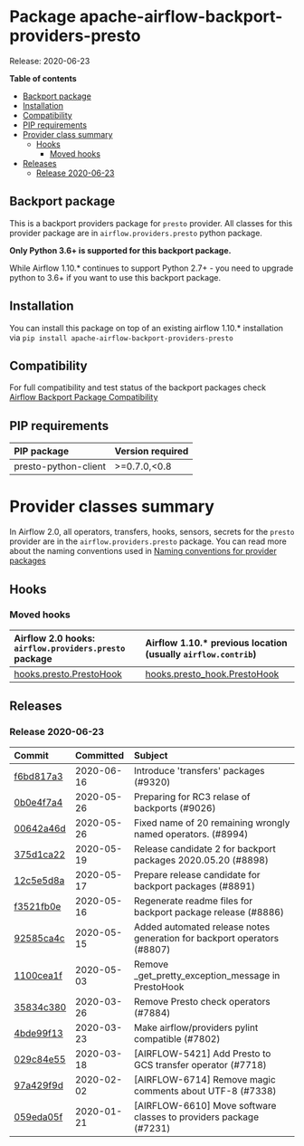 <!--
 Licensed to the Apache Software Foundation (ASF) under one
 or more contributor license agreements.  See the NOTICE file
 distributed with this work for additional information
 regarding copyright ownership.  The ASF licenses this file
 to you under the Apache License, Version 2.0 (the
 "License"); you may not use this file except in compliance
 with the License.  You may obtain a copy of the License at

   http://www.apache.org/licenses/LICENSE-2.0

 Unless required by applicable law or agreed to in writing,
 software distributed under the License is distributed on an
 "AS IS" BASIS, WITHOUT WARRANTIES OR CONDITIONS OF ANY
 KIND, either express or implied.  See the License for the
 specific language governing permissions and limitations
 under the License.
 -->


# Package apache-airflow-backport-providers-presto

Release: 2020-06-23

**Table of contents**

- [Backport package](#backport-package)
- [Installation](#installation)
- [Compatibility](#compatibility)
- [PIP requirements](#pip-requirements)
- [Provider class summary](#provider-class-summary)
    - [Hooks](#hooks)
        - [Moved hooks](#moved-hooks)
- [Releases](#releases)
    - [Release 2020-06-23](#release-2020-06-23)

## Backport package

This is a backport providers package for `presto` provider. All classes for this provider package
are in `airflow.providers.presto` python package.

**Only Python 3.6+ is supported for this backport package.**

While Airflow 1.10.* continues to support Python 2.7+ - you need to upgrade python to 3.6+ if you
want to use this backport package.



## Installation

You can install this package on top of an existing airflow 1.10.* installation via
`pip install apache-airflow-backport-providers-presto`

## Compatibility

For full compatibility and test status of the backport packages check
[Airflow Backport Package Compatibility](https://cwiki.apache.org/confluence/display/AIRFLOW/Backported+providers+packages+for+Airflow+1.10.*+series)

## PIP requirements

| PIP package          | Version required   |
|:---------------------|:-------------------|
| presto-python-client | &gt;=0.7.0,&lt;0.8       |

# Provider classes summary

In Airflow 2.0, all operators, transfers, hooks, sensors, secrets for the `presto` provider
are in the `airflow.providers.presto` package. You can read more about the naming conventions used
in [Naming conventions for provider packages](https://github.com/apache/airflow/blob/master/CONTRIBUTING.rst#naming-conventions-for-provider-packages)







## Hooks



### Moved hooks

| Airflow 2.0 hooks: `airflow.providers.presto` package                                                             | Airflow 1.10.* previous location (usually `airflow.contrib`)                                                     |
|:------------------------------------------------------------------------------------------------------------------|:-----------------------------------------------------------------------------------------------------------------|
| [hooks.presto.PrestoHook](https://github.com/apache/airflow/blob/master/airflow/providers/presto/hooks/presto.py) | [hooks.presto_hook.PrestoHook](https://github.com/apache/airflow/blob/v1-10-stable/airflow/hooks/presto_hook.py) |






## Releases

### Release 2020-06-23

| Commit                                                                                         | Committed   | Subject                                                                 |
|:-----------------------------------------------------------------------------------------------|:------------|:------------------------------------------------------------------------|
| [f6bd817a3](https://github.com/apache/airflow/commit/f6bd817a3aac0a16430fc2e3d59c1f17a69a15ac) | 2020-06-16  | Introduce &#39;transfers&#39; packages (#9320)                                  |
| [0b0e4f7a4](https://github.com/apache/airflow/commit/0b0e4f7a4cceff3efe15161fb40b984782760a34) | 2020-05-26  | Preparing for RC3 relase of backports (#9026)                           |
| [00642a46d](https://github.com/apache/airflow/commit/00642a46d019870c4decb3d0e47c01d6a25cb88c) | 2020-05-26  | Fixed name of 20 remaining wrongly named operators. (#8994)             |
| [375d1ca22](https://github.com/apache/airflow/commit/375d1ca229464617780623c61c6e8a1bf570c87f) | 2020-05-19  | Release candidate 2 for backport packages 2020.05.20 (#8898)            |
| [12c5e5d8a](https://github.com/apache/airflow/commit/12c5e5d8ae25fa633efe63ccf4db389e2b796d79) | 2020-05-17  | Prepare release candidate for backport packages (#8891)                 |
| [f3521fb0e](https://github.com/apache/airflow/commit/f3521fb0e36733d8bd356123e56a453fd37a6dca) | 2020-05-16  | Regenerate readme files for backport package release (#8886)            |
| [92585ca4c](https://github.com/apache/airflow/commit/92585ca4cb375ac879f4ab331b3a063106eb7b92) | 2020-05-15  | Added automated release notes generation for backport operators (#8807) |
| [1100cea1f](https://github.com/apache/airflow/commit/1100cea1fb9e010e6f4acc699c6d54d056c0541c) | 2020-05-03  | Remove _get_pretty_exception_message in PrestoHook                      |
| [35834c380](https://github.com/apache/airflow/commit/35834c3809ce6f5f1dcff130d0e68cabed7f72de) | 2020-03-26  | Remove Presto check operators (#7884)                                   |
| [4bde99f13](https://github.com/apache/airflow/commit/4bde99f1323d72f6c84c1548079d5e98fc0a2a9a) | 2020-03-23  | Make airflow/providers pylint compatible (#7802)                        |
| [029c84e55](https://github.com/apache/airflow/commit/029c84e5527b6db6bdbdbe026f455da325bedef3) | 2020-03-18  | [AIRFLOW-5421] Add Presto to GCS transfer operator (#7718)              |
| [97a429f9d](https://github.com/apache/airflow/commit/97a429f9d0cf740c5698060ad55f11e93cb57b55) | 2020-02-02  | [AIRFLOW-6714] Remove magic comments about UTF-8 (#7338)                |
| [059eda05f](https://github.com/apache/airflow/commit/059eda05f82fefce4410f44f761f945a27d83daf) | 2020-01-21  | [AIRFLOW-6610] Move software classes to providers package (#7231)       |
